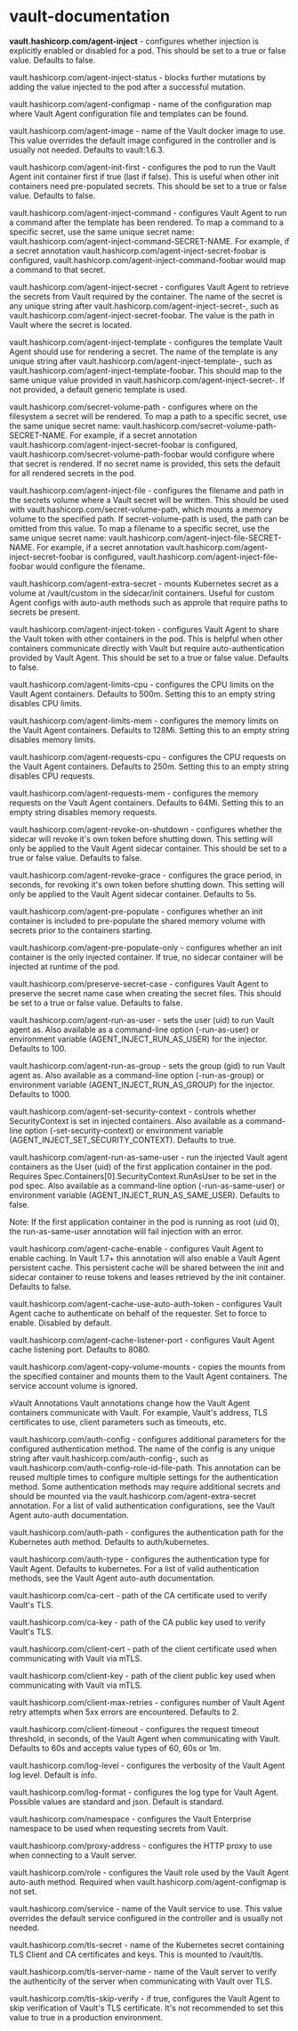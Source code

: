 # vault-documentation
**vault.hashicorp.com/agent-inject** - configures whether injection is explicitly enabled or disabled for a pod. This should be set to a true or false value. Defaults to false.

vault.hashicorp.com/agent-inject-status - blocks further mutations by adding the value injected to the pod after a successful mutation.

vault.hashicorp.com/agent-configmap - name of the configuration map where Vault Agent configuration file and templates can be found.

vault.hashicorp.com/agent-image - name of the Vault docker image to use. This value overrides the default image configured in the controller and is usually not needed. Defaults to vault:1.6.3.

vault.hashicorp.com/agent-init-first - configures the pod to run the Vault Agent init container first if true (last if false). This is useful when other init containers need pre-populated secrets. This should be set to a true or false value. Defaults to false.

vault.hashicorp.com/agent-inject-command - configures Vault Agent to run a command after the template has been rendered. To map a command to a specific secret, use the same unique secret name: vault.hashicorp.com/agent-inject-command-SECRET-NAME. For example, if a secret annotation vault.hashicorp.com/agent-inject-secret-foobar is configured, vault.hashicorp.com/agent-inject-command-foobar would map a command to that secret.

vault.hashicorp.com/agent-inject-secret - configures Vault Agent to retrieve the secrets from Vault required by the container. The name of the secret is any unique string after vault.hashicorp.com/agent-inject-secret-, such as vault.hashicorp.com/agent-inject-secret-foobar. The value is the path in Vault where the secret is located.

vault.hashicorp.com/agent-inject-template - configures the template Vault Agent should use for rendering a secret. The name of the template is any unique string after vault.hashicorp.com/agent-inject-template-, such as vault.hashicorp.com/agent-inject-template-foobar. This should map to the same unique value provided in vault.hashicorp.com/agent-inject-secret-. If not provided, a default generic template is used.

vault.hashicorp.com/secret-volume-path - configures where on the filesystem a secret will be rendered. To map a path to a specific secret, use the same unique secret name: vault.hashicorp.com/secret-volume-path-SECRET-NAME. For example, if a secret annotation vault.hashicorp.com/agent-inject-secret-foobar is configured, vault.hashicorp.com/secret-volume-path-foobar would configure where that secret is rendered. If no secret name is provided, this sets the default for all rendered secrets in the pod.

vault.hashicorp.com/agent-inject-file - configures the filename and path in the secrets volume where a Vault secret will be written. This should be used with vault.hashicorp.com/secret-volume-path, which mounts a memory volume to the specified path. If secret-volume-path is used, the path can be omitted from this value. To map a filename to a specific secret, use the same unique secret name: vault.hashicorp.com/agent-inject-file-SECRET-NAME. For example, if a secret annotation vault.hashicorp.com/agent-inject-secret-foobar is configured, vault.hashicorp.com/agent-inject-file-foobar would configure the filename.

vault.hashicorp.com/agent-extra-secret - mounts Kubernetes secret as a volume at /vault/custom in the sidecar/init containers. Useful for custom Agent configs with auto-auth methods such as approle that require paths to secrets be present.

vault.hashicorp.com/agent-inject-token - configures Vault Agent to share the Vault token with other containers in the pod. This is helpful when other containers communicate directly with Vault but require auto-authentication provided by Vault Agent. This should be set to a true or false value. Defaults to false.

vault.hashicorp.com/agent-limits-cpu - configures the CPU limits on the Vault Agent containers. Defaults to 500m. Setting this to an empty string disables CPU limits.

vault.hashicorp.com/agent-limits-mem - configures the memory limits on the Vault Agent containers. Defaults to 128Mi. Setting this to an empty string disables memory limits.

vault.hashicorp.com/agent-requests-cpu - configures the CPU requests on the Vault Agent containers. Defaults to 250m. Setting this to an empty string disables CPU requests.

vault.hashicorp.com/agent-requests-mem - configures the memory requests on the Vault Agent containers. Defaults to 64Mi. Setting this to an empty string disables memory requests.

vault.hashicorp.com/agent-revoke-on-shutdown - configures whether the sidecar will revoke it's own token before shutting down. This setting will only be applied to the Vault Agent sidecar container. This should be set to a true or false value. Defaults to false.

vault.hashicorp.com/agent-revoke-grace - configures the grace period, in seconds, for revoking it's own token before shutting down. This setting will only be applied to the Vault Agent sidecar container. Defaults to 5s.

vault.hashicorp.com/agent-pre-populate - configures whether an init container is included to pre-populate the shared memory volume with secrets prior to the containers starting.

vault.hashicorp.com/agent-pre-populate-only - configures whether an init container is the only injected container. If true, no sidecar container will be injected at runtime of the pod.

vault.hashicorp.com/preserve-secret-case - configures Vault Agent to preserve the secret name case when creating the secret files. This should be set to a true or false value. Defaults to false.

vault.hashicorp.com/agent-run-as-user - sets the user (uid) to run Vault agent as. Also available as a command-line option (-run-as-user) or environment variable (AGENT_INJECT_RUN_AS_USER) for the injector. Defaults to 100.

vault.hashicorp.com/agent-run-as-group - sets the group (gid) to run Vault agent as. Also available as a command-line option (-run-as-group) or environment variable (AGENT_INJECT_RUN_AS_GROUP) for the injector. Defaults to 1000.

vault.hashicorp.com/agent-set-security-context - controls whether SecurityContext is set in injected containers. Also available as a command-line option (-set-security-context) or environment variable (AGENT_INJECT_SET_SECURITY_CONTEXT). Defaults to true.

vault.hashicorp.com/agent-run-as-same-user - run the injected Vault agent containers as the User (uid) of the first application container in the pod. Requires Spec.Containers[0].SecurityContext.RunAsUser to be set in the pod spec. Also available as a command-line option (-run-as-same-user) or environment variable (AGENT_INJECT_RUN_AS_SAME_USER). Defaults to false.

Note: If the first application container in the pod is running as root (uid 0), the run-as-same-user annotation will fail injection with an error.

vault.hashicorp.com/agent-cache-enable - configures Vault Agent to enable caching. In Vault 1.7+ this annotation will also enable a Vault Agent persistent cache. This persistent cache will be shared between the init and sidecar container to reuse tokens and leases retrieved by the init container. Defaults to false.

vault.hashicorp.com/agent-cache-use-auto-auth-token - configures Vault Agent cache to authenticate on behalf of the requester. Set to force to enable. Disabled by default.

vault.hashicorp.com/agent-cache-listener-port - configures Vault Agent cache listening port. Defaults to 8080.

vault.hashicorp.com/agent-copy-volume-mounts - copies the mounts from the specified container and mounts them to the Vault Agent containers. The service account volume is ignored.

»Vault Annotations
Vault annotations change how the Vault Agent containers communicate with Vault. For example, Vault's address, TLS certificates to use, client parameters such as timeouts, etc.

vault.hashicorp.com/auth-config - configures additional parameters for the configured authentication method. The name of the config is any unique string after vault.hashicorp.com/auth-config-, such as vault.hashicorp.com/auth-config-role-id-file-path. This annotation can be reused multiple times to configure multiple settings for the authentication method. Some authentication methods may require additional secrets and should be mounted via the vault.hashicorp.com/agent-extra-secret annotation. For a list of valid authentication configurations, see the Vault Agent auto-auth documentation.

vault.hashicorp.com/auth-path - configures the authentication path for the Kubernetes auth method. Defaults to auth/kubernetes.

vault.hashicorp.com/auth-type - configures the authentication type for Vault Agent. Defaults to kubernetes. For a list of valid authentication methods, see the Vault Agent auto-auth documentation.

vault.hashicorp.com/ca-cert - path of the CA certificate used to verify Vault's TLS.

vault.hashicorp.com/ca-key - path of the CA public key used to verify Vault's TLS.

vault.hashicorp.com/client-cert - path of the client certificate used when communicating with Vault via mTLS.

vault.hashicorp.com/client-key - path of the client public key used when communicating with Vault via mTLS.

vault.hashicorp.com/client-max-retries - configures number of Vault Agent retry attempts when 5xx errors are encountered. Defaults to 2.

vault.hashicorp.com/client-timeout - configures the request timeout threshold, in seconds, of the Vault Agent when communicating with Vault. Defaults to 60s and accepts value types of 60, 60s or 1m.

vault.hashicorp.com/log-level - configures the verbosity of the Vault Agent log level. Default is info.

vault.hashicorp.com/log-format - configures the log type for Vault Agent. Possible values are standard and json. Default is standard.

vault.hashicorp.com/namespace - configures the Vault Enterprise namespace to be used when requesting secrets from Vault.

vault.hashicorp.com/proxy-address - configures the HTTP proxy to use when connecting to a Vault server.

vault.hashicorp.com/role - configures the Vault role used by the Vault Agent auto-auth method. Required when vault.hashicorp.com/agent-configmap is not set.

vault.hashicorp.com/service - name of the Vault service to use. This value overrides the default service configured in the controller and is usually not needed.

vault.hashicorp.com/tls-secret - name of the Kubernetes secret containing TLS Client and CA certificates and keys. This is mounted to /vault/tls.

vault.hashicorp.com/tls-server-name - name of the Vault server to verify the authenticity of the server when communicating with Vault over TLS.

vault.hashicorp.com/tls-skip-verify - if true, configures the Vault Agent to skip verification of Vault's TLS certificate. It's not recommended to set this value to true in a production environment.
